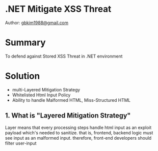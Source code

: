 # .NET Mitigate XSS Threat

Author: gbkim1988@gmail.com

# Summary

To defend against Stored XSS Threat in .NET environment

# Solution 

* multi-Layered Mitigation Strategy
* Whitelisted Html Input Policy
* Ability to handle Malformed HTML, Miss-Structured HTML

## 1. What is "Layered Mitigation Strategy"

Layer means that every processing steps handle html input as an exploit payload which's needed to sanitize. that is, frontend, backend logic must see input as an malformed input. therefore, front-end developers should filter user-input 
